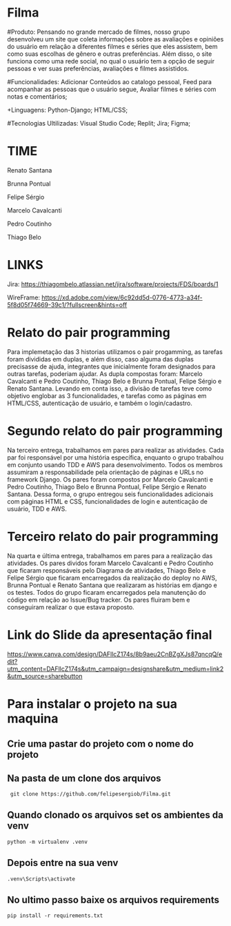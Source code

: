 # Filma
#Produto: Pensando no grande mercado de filmes, nosso grupo desenvolveu um site que coleta informações sobre as avaliações e opiniões do usuário em relação a diferentes filmes e séries que eles assistem, bem como suas escolhas de gênero e outras preferências. Além disso, o site funciona como uma rede social, no qual o usuário tem a opção de seguir pessoas e ver suas preferências, avaliações e filmes assistidos.                                          

#Funcionalidades: Adicionar Conteúdos ao catalogo pessoal, Feed para acompanhar as pessoas que o usuário segue, Avaliar filmes e séries com notas e comentários;

+Linguagens: 
Python-Django;
HTML/CSS;

#Tecnologias Ultilizadas: 
Visual Studio Code;
Replit;
Jira;
Figma;

# TIME 
Renato Santana

Brunna Pontual

Felipe Sérgio

Marcelo Cavalcanti

Pedro Coutinho

Thiago Belo

# LINKS
Jira:  https://thiagombelo.atlassian.net/jira/software/projects/FDS/boards/1

WireFrame: https://xd.adobe.com/view/6c92dd5d-0776-4773-a34f-5f8d05f74669-39c1/?fullscreen&hints=off

# Relato do pair programming

Para implemetação das 3 historias utilizamos o pair progamming, as tarefas foram divididas em duplas, e além disso, caso alguma das duplas precisasse de ajuda, integrantes que inicialmente foram designados para outras tarefas, poderiam ajudar. As dupla compostas foram: Marcelo Cavalcanti e Pedro Coutinho, Thiago Belo e Brunna Pontual, Felipe Sérgio e Renato Santana. Levando em conta isso, a divisão de tarefas teve como objetivo englobar as 3 funcionalidades, e tarefas como as páginas em HTML/CSS, autenticação de usuário, e também o login/cadastro.

# Segundo relato do pair programming

Na terceiro entrega, trabalhamos em pares para realizar as atividades. Cada par foi responsável por uma história específica, enquanto o grupo trabalhou em conjunto usando TDD e AWS para desenvolvimento. Todos os membros assumiram a responsabilidade pela orientação de páginas e URLs no framework Django. Os pares foram compostos por Marcelo Cavalcanti e Pedro Coutinho, Thiago Belo e Brunna Pontual, Felipe Sérgio e Renato Santana. Dessa forma, o grupo entregou seis funcionalidades adicionais com páginas HTML e CSS, funcionalidades de login e autenticação de usuário, TDD e AWS.

# Terceiro relato do pair programming

Na quarta e última entrega, trabalhamos em pares para a realização das atividades. Os pares dividos foram Marcelo Cavalcanti e Pedro Coutinho que ficaram responsáveis pelo Diagrama de atividades, Thiago Belo e Felipe Sérgio que ficaram encarregados da realização do deploy no AWS, Brunna Pontual e Renato Santana que realizaram as histórias em django e os testes. Todos do grupo ficaram encarregados pela manutenção do código em relação ao Issue/Bug tracker. Os pares fluiram bem e conseguiram realizar o que estava proposto.

# Link do Slide da apresentação final

https://www.canva.com/design/DAFllcZ174s/8b9aeu2CnBZgXJs87qncqQ/edit?utm_content=DAFllcZ174s&utm_campaign=designshare&utm_medium=link2&utm_source=sharebutton

# #

# Para instalar o projeto na sua maquina 
 
 ## Crie uma pastar do projeto com o nome do projeto ##
  ## Na pasta de um clone dos arquivos ##
     git clone https://github.com/felipesergiob/Filma.git
     
 ## Quando clonado os arquivos set os ambientes da venv ## 
    python -m virtualenv .venv
  
 ## Depois entre na sua venv ## 
    .venv\Scripts\activate
  
  ## No ultimo passo baixe os arquivos requirements ##
    pip install -r requirements.txt

